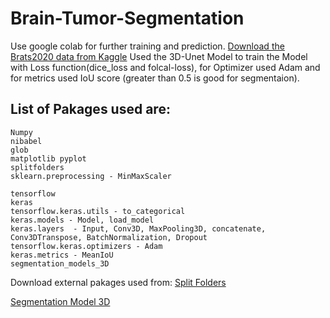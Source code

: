 # Brain-Tumor-Segmentation

Use google colab for further training and prediction.
[Download the Brats2020 data from Kaggle](https://www.kaggle.com/awsaf49/brats20-dataset-training-validation)
Used the 3D-Unet Model to train the Model with Loss function(dice_loss and folcal-loss), for Optimizer used Adam and for metrics used IoU score (greater than 0.5 is good for segmentaion).

## List of Pakages used are:
```
Numpy
nibabel
glob
matplotlib pyplot
splitfolders
sklearn.preprocessing - MinMaxScaler

tensorflow
keras
tensorflow.keras.utils - to_categorical
keras.models - Model, load_model
keras.layers  - Input, Conv3D, MaxPooling3D, concatenate, Conv3DTranspose, BatchNormalization, Dropout
tensorflow.keras.optimizers - Adam
keras.metrics - MeanIoU
segmentation_models_3D
```
Download external pakages used from:
[Split Folders](https://pypi.org/project/split-folders)

[Segmentation Model 3D](https://pypi.org/project/segmentation-models-3D)
